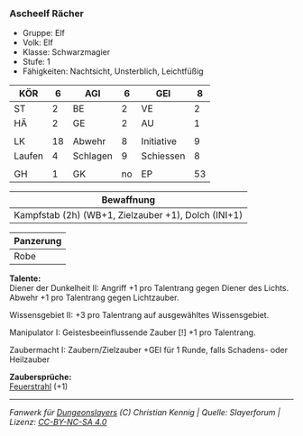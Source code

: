 ### Ascheelf Rächer  
- Gruppe: Elf  
- Volk: Elf  
- Klasse: Schwarzmagier  
- Stufe: 1  
- Fähigkeiten: Nachtsicht, Unsterblich, Leichtfüßig  


| KÖR | 6 | AGI | 6 | GEI | 8 |
| --- | --- | --- | --- | --- | --- |
| ST | 2 | BE | 2 | VE | 2 |
| HÄ | 2 | GE | 2 | AU | 1 |
|  |  |  |  |  |  |
| LK | 18 | Abwehr | 8 | Initiative | 9 |
| Laufen | 4 | Schlagen | 9 | Schiessen | 8 |
|  |  |  |  |  |  |
| GH | 1 | GK | no | EP | 53 |


| Bewaffnung |
| --- |
| Kampfstab (2h) (WB+1, Zielzauber +1), Dolch (INI+1) |


| Panzerung |
| --- |
| Robe |


**Talente:**  
Diener der Dunkelheit II: Angriff +1 pro Talentrang gegen Diener des Lichts. Abwehr +1 pro Talentrang gegen Lichtzauber.

Wissensgebiet II: +3 pro Talentrang auf ausgewähltes Wissensgebiet.

Manipulator I: Geistesbeeinflussende Zauber [!] +1 pro Talentrang.

Zaubermacht I: Zaubern/Zielzauber +GEI für 1 Runde, falls Schadens- oder Heilzauber


**Zaubersprüche:**  
[Feuerstrahl](/grw/zauber/feuerstrahl.md) (+1)




___
*Fanwerk für [Dungeonslayers](https://www.dungeonslayers.net/) (C) Christian Kennig | Quelle: Slayerforum | Lizenz: [CC-BY-NC-SA 4.0](https://creativecommons.org/licenses/by-nc-sa/4.0/deed.de)*